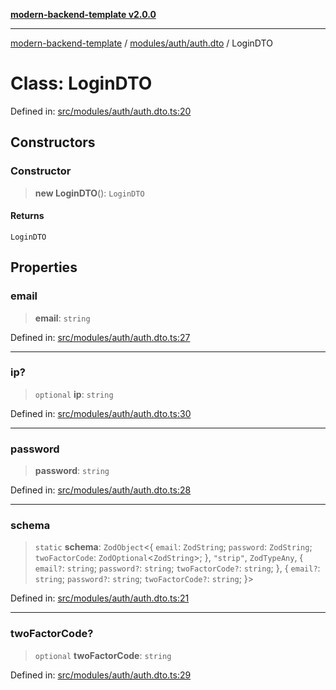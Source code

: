 [**modern-backend-template v2.0.0**](../../../../README.md)

***

[modern-backend-template](../../../../modules.md) / [modules/auth/auth.dto](../README.md) / LoginDTO

# Class: LoginDTO

Defined in: [src/modules/auth/auth.dto.ts:20](https://github.com/maemreyo/saas-4cus-nodejs/blob/1a77de11cd6eaefe66c31c7f5de281673fc25ce5/src/modules/auth/auth.dto.ts#L20)

## Constructors

### Constructor

> **new LoginDTO**(): `LoginDTO`

#### Returns

`LoginDTO`

## Properties

### email

> **email**: `string`

Defined in: [src/modules/auth/auth.dto.ts:27](https://github.com/maemreyo/saas-4cus-nodejs/blob/1a77de11cd6eaefe66c31c7f5de281673fc25ce5/src/modules/auth/auth.dto.ts#L27)

***

### ip?

> `optional` **ip**: `string`

Defined in: [src/modules/auth/auth.dto.ts:30](https://github.com/maemreyo/saas-4cus-nodejs/blob/1a77de11cd6eaefe66c31c7f5de281673fc25ce5/src/modules/auth/auth.dto.ts#L30)

***

### password

> **password**: `string`

Defined in: [src/modules/auth/auth.dto.ts:28](https://github.com/maemreyo/saas-4cus-nodejs/blob/1a77de11cd6eaefe66c31c7f5de281673fc25ce5/src/modules/auth/auth.dto.ts#L28)

***

### schema

> `static` **schema**: `ZodObject`\<\{ `email`: `ZodString`; `password`: `ZodString`; `twoFactorCode`: `ZodOptional`\<`ZodString`\>; \}, `"strip"`, `ZodTypeAny`, \{ `email?`: `string`; `password?`: `string`; `twoFactorCode?`: `string`; \}, \{ `email?`: `string`; `password?`: `string`; `twoFactorCode?`: `string`; \}\>

Defined in: [src/modules/auth/auth.dto.ts:21](https://github.com/maemreyo/saas-4cus-nodejs/blob/1a77de11cd6eaefe66c31c7f5de281673fc25ce5/src/modules/auth/auth.dto.ts#L21)

***

### twoFactorCode?

> `optional` **twoFactorCode**: `string`

Defined in: [src/modules/auth/auth.dto.ts:29](https://github.com/maemreyo/saas-4cus-nodejs/blob/1a77de11cd6eaefe66c31c7f5de281673fc25ce5/src/modules/auth/auth.dto.ts#L29)
